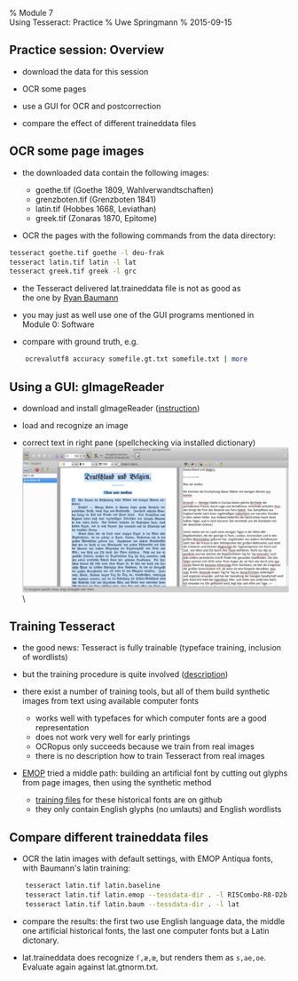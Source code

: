 % Module 7  
  Using Tesseract: Practice
% Uwe Springmann
% 2015-09-15

## Practice session: Overview
* download the data for this session

* OCR some pages

* use a GUI for OCR and postcorrection

* compare the effect of different traineddata files

## OCR some page images

* the downloaded data contain the following images:
    + goethe.tif (Goethe 1809, Wahlverwandtschaften)
    + grenzboten.tif (Grenzboten 1841)
    + latin.tif (Hobbes 1668, Leviathan)
    + greek.tif (Zonaras 1870, Epitome)
    
* OCR the pages with the following commands from the data directory:
```bash
tesseract goethe.tif goethe -l deu-frak
tesseract latin.tif latin -l lat
tesseract greek.tif greek -l grc
```

* the Tesseract delivered lat.traineddata file is not as good as\
the one by [Ryan Baumann][ryanlat]

* you may just as well use one of the GUI programs mentioned in   
Module 0: Software
    
* compare with ground truth, e.g.
```bash
    ocrevalutf8 accuracy somefile.gt.txt somefile.txt | more
```

[ryanlat]: https://github.com/ryanfb/latinocr-lat/releases/tag/v0.3.0

## Using a GUI: gImageReader

* download and install gImageReader ([instruction][gimage])

* load and recognize an image

* correct text in right pane (spellchecking via installed dictionary)
![](images/grenzbote-gimagereader.png)\



[gimage]: http://ancientgreekocr.org/windows.html

## Training Tesseract

* the good news: Tesseract is fully trainable (typeface training, inclusion of wordlists)

* but the training procedure is quite involved ([description][tesstrain])

* there exist a number of training tools, but all of them build synthetic images from text using available computer fonts
    + works well with typefaces for which computer fonts are a good representation
    + does not work very well for early printings
    + OCRopus only succeeds because we train from real images
    + there is no description how to train Tesseract from real images
    
* [EMOP][emop] tried a middle path: building an artificial font by cutting out glyphs from page images, then using the synthetic method
    + [training files][emophist] for these historical fonts are on github
    + they only contain English glyphs (no umlauts) and English wordlists

[tesstrain]: https://github.com/tesseract-ocr/tesseract/wiki/TrainingTesseract
[emop]: http://emop.tamu.edu/
[emophist]: https://github.com/Early-Modern-OCR/TesseractTraining/tree/master/FontTraining

## Compare different traineddata files    

* OCR the latin images with default settings, with EMOP Antiqua fonts, with Baumann's latin training:
```bash
    tesseract latin.tif latin.baseline 
    tesseract latin.tif latin.emop --tessdata-dir . -l RI5Combo-R8-D2b
    tesseract latin.tif latin.baum --tessdata-dir . -l lat
```

* compare the results: the first two use English language data, the middle one artificial historical fonts, the last one computer fonts but a Latin dictonary.

* lat.traineddata does recognize `ſ,æ,œ`, but renders them as `s,ae,oe`. Evaluate again against lat.gtnorm.txt.

